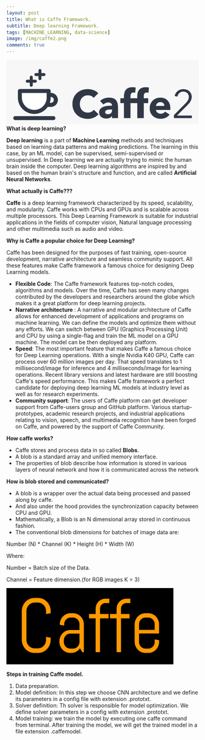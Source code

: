 ```yaml
---
layout: post
title: What is Caffe Framework.
subtitle: Deep learning Framework.
tags: [MACHINE_LEARNING, data-science]
image: /img/caffe2.png
comments: true
---
```

![Life](/img/caffe.png)
**What is deep learning?**

**Deep learning** is a part of **Machine Learning** methods and techniques based on learning data patterns and making predictions. The learning in this case, by an ML model, can be supervised, semi-supervised or unsupervised. In Deep learning we are actually trying to mimic the human brain inside the computer. Deep learning algorithms are inspired by and based on the human brain&#39;s structure and function, and are called **Artificial Neural Networks**.

**What actually is Caffe???**

**Caffe** is a deep learning framework characterized by its speed, scalability, and modularity. Caffe works with CPUs and GPUs and is scalable across multiple processors. This Deep Learning Framework is suitable for industrial applications in the fields of computer vision, Natural language processing and other multimedia such as audio and video.

**Why is Caffe a popular choice for Deep Learning?**

Caffe has been designed for the purposes of fast training, open-source development, narrative architecture and seamless community support. All these features make Caffe framework a famous choice for designing Deep Learning models.

- **Flexible Code**:  The Caffe framework features top-notch codes, algorithms and models. Over the time, Caffe has seen many changes contributed by the developers and researchers around the globe which makes it a great platform for deep learning projects.
- **Narrative architecture** : A narrative and modular architecture of Caffe allows for enhanced development of applications and programs on machine learning. We can define the models and optimize them without any efforts. We can switch between GPU (Graphics Processing Unit) and CPU by using a single-flag and train the ML model on a GPU machine. The model can be then deployed any platform.
- **Speed**:  The most important feature that makes Caffe a famous choice for Deep Learning operations. With a single Nvidia K40 GPU, Caffe can process over 60 million images per day. That speed translates to 1 millisecond/image for inference and 4 milliseconds/image for learning operations. Recent library versions and latest hardware are still boosting Caffe&#39;s speed performance. This makes Caffe framework a perfect candidate for deploying deep learning ML models at industry level as well as for research experiments.
- **Community support**:  The users of Caffe platform can get developer support from Caffe-users group and GitHub platform. Various startup-prototypes, academic research projects, and industrial applications relating to vision, speech, and multimedia recognition have been forged on Caffe, and powered by the support of Caffe Community.

**How caffe works?**

- Caffe stores and process data in so called **Blobs**.
- A blob is a standard array and unified memory interface.
- The properties of blob describe how information is stored in various layers of neural network and how it is communicated across the network

**How is blob stored and communicated?**

- A blob is a wrapper over the actual data being processed and passed along by caffe.
- And also under the hood provides the synchronization capacity between CPU and GPU.
- Mathematically, a Blob is an N dimensional array stored in continuous fashion.
- The conventional blob dimensions for batches of image data are:

Number (N) \* Channel (K) \* Height (H) \* Width (W)

Where:

Number = Batch size of the Data.

Channel = Feature dimension.(for RGB images K = 3)

![Life1](/img/Caffe3.png)

**Steps in training Caffe model.**

1. Data preparation.
2. Model definition: In this step we choose CNN architecture and we define its parameters in a config file with extension .prototxt.
3. Solver definition: Th solver is responsible for model optimization. We define solver parameters in a config with extension .prototxt.
4. Model training: we train the model by executing one caffe command from terminal. After training the model, we will get the trained model in a file extension .caffemodel.
